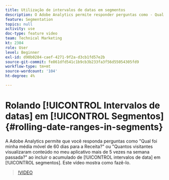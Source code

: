 ```yaml
---
title: Utilização de intervalos de datas em segmentos
description: O Adobe Analytics permite responder perguntas como - Qual foi minha média móvel de 60 dias para a Receita? ou - Quantos visitantes visualizaram conteúdo no meu aplicativo mais de 5 vezes na semana passada? incluindo intervalos de datas flexíveis em segmentos. Este vídeo mostra como fazê-lo.
feature: Segmentation
topics: null
activity: use
doc-type: feature video
team: Technical Marketing
kt: 2304
role: User
level: Beginner
exl-id: d90b0284-caef-4271-9f2a-d3cb1fd57e2b
source-git-commit: fe861dfd541c1b9cb3b233fa3f56d55054305fd9
workflow-type: tm+mt
source-wordcount: '104'
ht-degree: 4%

---
```


# Rolando [!UICONTROL Intervalos de datas] em [!UICONTROL Segmentos] {#rolling-date-ranges-in-segments}

A Adobe Analytics permite que você responda perguntas como &quot;Qual foi minha média móvel de 60 dias para a Receita?&quot; ou &quot;Quantos visitantes visualizaram conteúdo no meu aplicativo mais de 5 vezes na semana passada?&quot; ao incluir o acumulado de [!UICONTROL intervalos de data] em [!UICONTROL segmentos]. Este vídeo mostra como fazê-lo.

>[!VIDEO](https://video.tv.adobe.com/v/25403/?quality=12)

